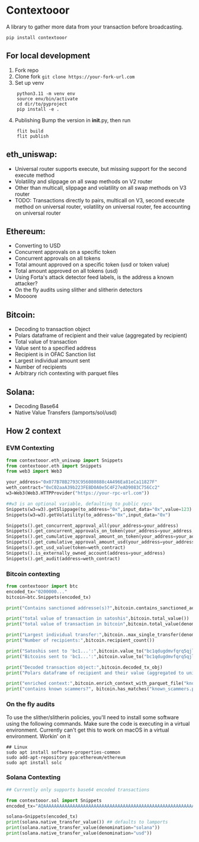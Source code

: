 # Contextooor
A library to gather more data from your transaction before broadcasting.

``` pip install contextooor ```

## For local development
1. Fork repo
2. Clone fork
``` git clone https://your-fork-url.com ```
3. Set up venv
``` 
    python3.11 -m venv env
    source env/bin/activate
    cd dir/to/pyproject
    pip install -e .
```
4. Publishing
Bump the version in __init__.py, then run
```
    flit build
    flit publish
```

## eth_uniswap:
- Universal router supports execute, but missing support for the second execute method
- Volatility and slippage on all swap methods on V2 router
- Other than multicall, slippage and volatility on all swap methods on V3 router
- TODO: Transactions directly to pairs, multicall on V3, second execute method on universal router, volatility on universal router, fee accounting on universal router

## Ethereum:
- Converting to USD
- Concurrent approvals on a specific token
- Concurrent approvals on all tokens
- Total amount approved on a specific token (usd or token value)
- Total amount approved on all tokens (usd)
- Using Forta's attack detector feed labels, is the address a known attacker?
- On the fly audits using slither and slitherin detectors
- Moooore 

## Bitcoin:
- Decoding to transaction object
- Polars dataframe of recipient and their value (aggregated by recipient)
- Total value of transaction
- Value sent to a specified address
- Recipient is in OFAC Sanction list
- Largest individual amount sent
- Number of recipients
- Arbitrary rich contexting with parquet files
## Solana:
- Decoding Base64
- Native Value Transfers (lamports/sol/usd)

## How 2 context
### EVM Contexting
```Python
from contextooor.eth_uniswap import Snippets
from contextooor.eth import Snippets
from web3 import Web3

your_address="0x077B78B2793C956080888c4A496Ea81eCa11827F"
weth_contract="0xC02aaA39b223FE8D0A0e5C4F27eAD9083C756Cc2"
w3=Web3(Web3.HTTPProvider("https://your-rpc-url.com"))

##w3 is an optional variable, defaulting to public rpcs
Snippets(w3=w3).getSlippage(to_address="0x",input_data="0x",value=123)
Snippets(w3=w3).getVolatility(to_address="0x",input_data="0x")

Snippets().get_concurrent_approval_all(your_address=your_address)
Snippets().get_concurrent_approvals_on_token(your_address=your_address,token_address=weth_contract)
Snippets().get_cumulative_approval_amount_on_token(your_address=your_address,token_address=weth_contract,in_usd=True)
Snippets().get_cumulative_approval_amount_usd(your_address=your_address)
Snippets().get_usd_value(token=weth_contract)
Snippets().is_externally_owned_account(address=your_address)
Snippets().get_audit(address=weth_contract)

```
### Bitcoin contexting
```Python
from contextooor import btc
encoded_tx="0200000..."
bitcoin=btc.Snippets(encoded_tx)

print("Contains sanctioned addresse(s)?",bitcoin.contains_sanctioned_addresses())

print("total value of transaction in satoshis",bitcoin.total_value())
print("total value of transaction in bitcoin",bitcoin.total_value(denomination="bitcoin"))

print("Largest individual transfer:",bitcoin..max_single_transfer(denomination="bitcoin"))
print("Number of recipients:",bitcoin.recipient_count())

print("Satoshis sent to 'bc1...':",bitcoin.value_to("bc1qdugdmvfqrq5qjlw4ta7alen2hdpsekjkjen5xw"))
print("Bitcoins sent to 'bc1...':",bitcoin.value_to("bc1qdugdmvfqrq5qjlw4ta7alen2hdpsekjkjen5xw",denomination="bitcoin"))

print("Decoded transaction object:",bitcoin.decoded_tx_obj)
print("Polars dataframe of recipient and their value (aggregated to unique addresses)",bitcoin.decoded_dataframe)

print("enriched context:",bitcoin.enrich_context_with_parquet_file("known_scammers.parquet"))
print("contains known scammers?", bitcoin.has_matches("known_scammers.parquet"))


```

### On the fly audits
To use the slither/slitherin policies, you'll need to install some software using the following commands. Make sure the code is executing in a virtual environment. Currently can't get this to work on macOS in a virtual environment. Workin' on it
``` Shell
## Linux
sudo apt install software-properties-common
sudo add-apt-repository ppa:ethereum/ethereum
sudo apt install solc
```

### Solana Contexting
``` Python
## Currently only supports base64 encoded transactions

from contextooor.sol import Snippets
encoded_tx="AQAAAAAAAAAAAAAAAAAAAAAAAAAAAAAAAAAAAAAAAAAAAAAAAAAAAAAAAAAAAAAAAAAAAAAAAAAAAAAAAAAAAAABAAED7JuzdbW/v+WSaCB647gzQXUnhGcBdxwdoOMdnTnatmkqlXfJ6t1HVw9V1KrCNL7Kfnwxlwp4fPQgVuUFwymbvQAAAAAAAAAAAAAAAAAAAAAAAAAAAAAAAAAAAAAAAAAAe6zoCIOKahUzMQNrDc0UYuk1to62CqqaBIcWay7GjFUBAgIAAQwCAAAAgJaYAAAAAAA="

solana=Snippets(encoded_tx)
print(solana.native_transfer_value()) ## defaults to lamports
print(solana.native_transfer_value(denomination="solana"))
print(solana.native_transfer_value(denomination="usd"))


```
